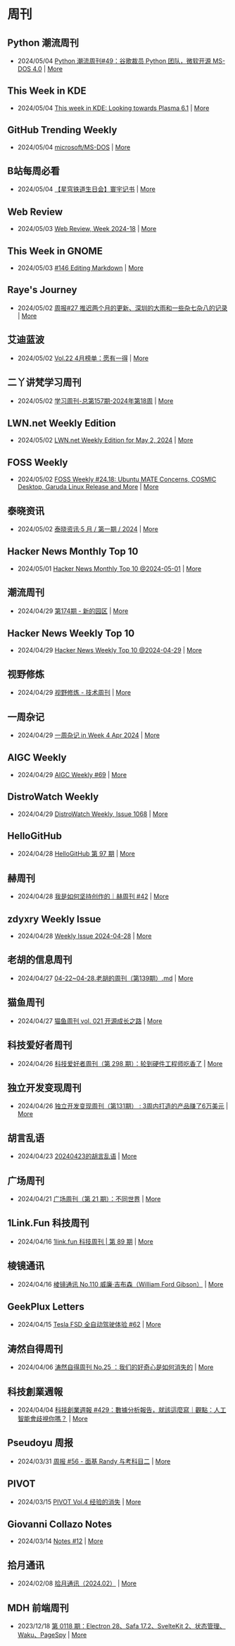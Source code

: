 # 周刊

## Python 潮流周刊
- 2024/05/04 [Python 潮流周刊#49：谷歌裁员 Python 团队，微软开源 MS-DOS 4.0](https://pythoncat.top/posts/2024-05-04-weekly/) | [More](channels/Python%20%E6%BD%AE%E6%B5%81%E5%91%A8%E5%88%8A.md)

## This Week in KDE
- 2024/05/04 [This week in KDE: Looking towards Plasma 6.1](https://pointieststick.com/2024/05/03/this-week-in-kde-looking-towards-plasma-6-1/) | [More](channels/This%20Week%20in%20KDE.md)

## GitHub Trending Weekly
- 2024/05/04 [microsoft/MS-DOS](https://github.com/microsoft/MS-DOS) | [More](channels/GitHub%20Trending%20Weekly.md)

## B站每周必看
- 2024/05/04 [【星穹铁道生日会】寰宇记书](https://www.bilibili.com/video/BV19D421J7dW) | [More](channels/B%E7%AB%99%E6%AF%8F%E5%91%A8%E5%BF%85%E7%9C%8B.md)

## Web Review
- 2024/05/03 [Web Review, Week 2024-18](https://ervin.ipsquad.net/blog/2024/05/03/web-review-week-2024-18/) | [More](channels/Web%20Review.md)

## This Week in GNOME
- 2024/05/03 [#146 Editing Markdown](https://thisweek.gnome.org/posts/2024/05/twig-146/) | [More](channels/This%20Week%20in%20GNOME.md)

## Raye's Journey
- 2024/05/02 [周报#27 推迟两个月的更新、深圳的大雨和一些杂七杂八的记录](https://xlog.app/api/redirection?characterId=51803&noteId=1669) | [More](channels/Raye%27s%20Journey.md)

## 艾迪蓝波
- 2024/05/02 [Vol.22 4月榜单：愿有一得](https://www.idnunber.top/article/f6caac8a-fb04-4a4a-b957-b1f9ef697e62) | [More](channels/%E8%89%BE%E8%BF%AA%E8%93%9D%E6%B3%A2.md)

## 二丫讲梵学习周刊
- 2024/05/02 [学习周刊-总第157期-2024年第18周](https://wiki.eryajf.net/pages/1b7cd5/) | [More](channels/%E4%BA%8C%E4%B8%AB%E8%AE%B2%E6%A2%B5%E5%AD%A6%E4%B9%A0%E5%91%A8%E5%88%8A.md)

## LWN.net Weekly Edition
- 2024/05/02 [LWN.net Weekly Edition for May 2, 2024](https://lwn.net/Articles/971093/) | [More](channels/LWN.net%20Weekly%20Edition.md)

## FOSS Weekly
- 2024/05/02 [FOSS Weekly #24.18: Ubuntu MATE Concerns, COSMIC Desktop, Garuda Linux Release and More](https://itsfoss.com/newsletter/foss-weekly-24-18/) | [More](channels/FOSS%20Weekly.md)

## 泰晓资讯
- 2024/05/02 [泰晓资讯·5 月 / 第一期 / 2024](https://tinylab.org/tinylab-weekly-05-1st-2024/) | [More](channels/%E6%B3%B0%E6%99%93%E8%B5%84%E8%AE%AF.md)

## Hacker News Monthly Top 10
- 2024/05/01 [Hacker News Monthly Top 10 @2024-05-01](https://github.com/headllines/hackernews-monthly/issues/69) | [More](channels/Hacker%20News%20Monthly%20Top%2010.md)

## 潮流周刊
- 2024/04/29 [第174期 - 新的园区](https://weekly.tw93.fun/posts/174-%E6%96%B0%E7%9A%84%E5%9B%AD%E5%8C%BA/) | [More](channels/%E6%BD%AE%E6%B5%81%E5%91%A8%E5%88%8A.md)

## Hacker News Weekly Top 10
- 2024/04/29 [Hacker News Weekly Top 10 @2024-04-29](https://github.com/headllines/hackernews-weekly/issues/230) | [More](channels/Hacker%20News%20Weekly%20Top%2010.md)

## 视野修炼
- 2024/04/29 [视野修炼 - 技术周刊](https://sugarat.top/weekly/) | [More](channels/%E8%A7%86%E9%87%8E%E4%BF%AE%E7%82%BC.md)

## 一周杂记
- 2024/04/29 [一周杂记 in Week 4 Apr 2024](http://kingsamchen.github.io/2024/04/29/weekly-2024-apr-4/) | [More](channels/%E4%B8%80%E5%91%A8%E6%9D%82%E8%AE%B0.md)

## AIGC Weekly
- 2024/04/29 [AIGC Weekly #69](https://quail.ink/op7418/p/aigc-weekly-69) | [More](channels/AIGC%20Weekly.md)

## DistroWatch Weekly
- 2024/04/29 [DistroWatch Weekly, Issue 1068](https://distrowatch.com/weekly.php?issue=20240429) | [More](channels/DistroWatch%20Weekly.md)

## HelloGitHub
- 2024/04/28 [HelloGitHub 第 97 期](https://hellogithub.com/periodical/volume/97) | [More](channels/HelloGitHub.md)

## 赫周刊
- 2024/04/28 [我是如何坚持创作的｜赫周刊 #42](https://www.cliveshd.com/newsletter-42/) | [More](channels/%E8%B5%AB%E5%91%A8%E5%88%8A.md)

## zdyxry Weekly Issue
- 2024/04/28 [Weekly Issue 2024-04-28](https://zdyxry.github.io/2024/04/28/Weekly-Issue-2024-04-28/) | [More](channels/zdyxry%20Weekly%20Issue.md)

## 老胡的信息周刊
- 2024/04/27 [04-22~04-28.老胡的周刊（第139期）.md](https://weekly.howie6879.com/2024/04-22~04-28.老胡的周刊（第139期）.html) | [More](channels/%E8%80%81%E8%83%A1%E7%9A%84%E4%BF%A1%E6%81%AF%E5%91%A8%E5%88%8A.md)

## 猫鱼周刊
- 2024/04/27 [猫鱼周刊 vol. 021 开源成长之路](https://ameow.xyz/archives/weekly-021) | [More](channels/%E7%8C%AB%E9%B1%BC%E5%91%A8%E5%88%8A.md)

## 科技爱好者周刊
- 2024/04/26 [科技爱好者周刊（第 298 期）：轮到硬件工程师吃香了](http://www.ruanyifeng.com/blog/2024/04/weekly-issue-298.html) | [More](channels/%E7%A7%91%E6%8A%80%E7%88%B1%E5%A5%BD%E8%80%85%E5%91%A8%E5%88%8A.md)

## 独立开发变现周刊
- 2024/04/26 [独立开发变现周刊（第131期） : 3周内打造的产品赚了6万美元](https://www.ezindie.com/weekly/issue-131) | [More](channels/%E7%8B%AC%E7%AB%8B%E5%BC%80%E5%8F%91%E5%8F%98%E7%8E%B0%E5%91%A8%E5%88%8A.md)

## 胡言乱语
- 2024/04/23 [20240423的胡言乱语](https://www.bboy.app/2024/04/23/20240423%E7%9A%84%E8%83%A1%E8%A8%80%E4%B9%B1%E8%AF%AD/) | [More](channels/%E8%83%A1%E8%A8%80%E4%B9%B1%E8%AF%AD.md)

## 广场周刊
- 2024/04/21 [广场周刊（第 21 期）：不同世界](https://immmmm.com/weekly-21-20240421/) | [More](channels/%E5%B9%BF%E5%9C%BA%E5%91%A8%E5%88%8A.md)

## 1Link.Fun 科技周刊
- 2024/04/16 [1link.fun 科技周刊 | 第 89 期](https://1link.fun/blog/issue/issue89/) | [More](channels/1Link.Fun%20%E7%A7%91%E6%8A%80%E5%91%A8%E5%88%8A.md)

## 棱镜通讯
- 2024/04/16 [棱镜通讯 No.110 威廉·吉布森（William Ford Gibson）](https://wangyurui.com/posts/leng-jing-tong-xun-no-110-wei-lian-ji-bu-sen-wil-89a7a855) | [More](channels/%E6%A3%B1%E9%95%9C%E9%80%9A%E8%AE%AF.md)

## GeekPlux Letters
- 2024/04/15 [Tesla FSD 全自动驾驶体验 #62](https://letters.geekplux.com/62/) | [More](channels/GeekPlux%20Letters.md)

## 涛然自得周刊
- 2024/04/06 [涛然自得周刊 No.25 ：我们的好奇心是如何消失的](http://heyitao.com/post/beyond-code-weekly-025) | [More](channels/%E6%B6%9B%E7%84%B6%E8%87%AA%E5%BE%97%E5%91%A8%E5%88%8A.md)

## 科技創業週報
- 2024/04/04 [科技創業週報 #429：數據分析報告，就該這麼寫｜觀點：人工智能會歧視你嗎？](https://blog.starrocket.io/posts/newsletter-2024-04-44/) | [More](channels/%E7%A7%91%E6%8A%80%E5%89%B5%E6%A5%AD%E9%80%B1%E5%A0%B1.md)

## Pseudoyu 周报
- 2024/03/31 [周报 #56 - 面基 Randy 与考科目二](https://www.pseudoyu.com/zh/2024/03/31/weekly_review_20240331/) | [More](channels/Pseudoyu%20%E5%91%A8%E6%8A%A5.md)

## PIVOT
- 2024/03/15 [PIVOT Vol.4 经验的消失](https://anotherdayu.com/2024/5657/) | [More](channels/PIVOT.md)

## Giovanni Collazo Notes
- 2024/03/14 [Notes #12](https://gcollazo.com/notes-12-2/) | [More](channels/Giovanni%20Collazo%20Notes.md)

## 拾月通讯
- 2024/02/08 [拾月通讯（2024.02）](https://www.skyue.com/24020822.html) | [More](channels/%E6%8B%BE%E6%9C%88%E9%80%9A%E8%AE%AF.md)

## MDH 前端周刊
- 2023/12/18 [第 0118 期：Electron 28、Safa 17.2、SvelteKit 2、状态管理、Waku、PageSpy](https://mdhweekly.com/weekly/issue-0118) | [More](channels/MDH%20%E5%89%8D%E7%AB%AF%E5%91%A8%E5%88%8A.md)

